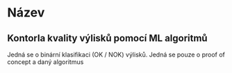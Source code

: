 # Název

## Kontorla kvality výlisků pomocí ML algoritmů

Jedná se o binární klasifikaci (OK / NOK) výlisků. Jedná se pouze o proof of concept a daný algoritmus